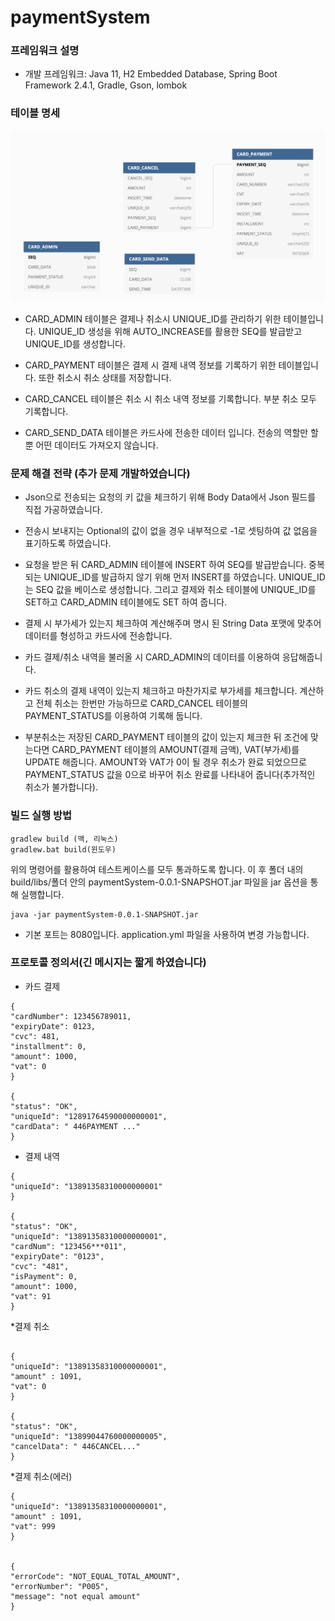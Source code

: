 # paymentSystem

### 프레임워크 설명

* 개발 프레임워크: Java 11, H2 Embedded Database, Spring Boot Framework 2.4.1, Gradle, Gson, lombok 

### 테이블 명세

![erd](./erd.png)

* CARD_ADMIN 테이블은 결제나 취소시 UNIQUE_ID를 관리하기 위한 테이블입니다.
  UNIQUE_ID 생성을 위해 AUTO_INCREASE를 활용한 SEQ를 발급받고 UNIQUE_ID를 생성합니다.
  
* CARD_PAYMENT 테이블은 결제 시 결제 내역 정보를 기록하기 위한 테이블입니다. 또한 취소시 취소 상태를 저장합니다.

* CARD_CANCEL 테이블은 취소 시 취소 내역 정보를 기록합니다. 부분 취소 모두 기록합니다.

* CARD_SEND_DATA 테이블은 카드사에 전송한 데이터 입니다. 전송의 역할만 할 뿐 어떤 데이터도 가져오지 않습니다.

### 문제 해결 전략 (추가 문제 개발하였습니다)

* Json으로 전송되는 요청의 키 값을 체크하기 위해 Body Data에서 Json 필드를 직접 가공하였습니다.

* 전송시 보내지는 Optional의 값이 없을 경우 내부적으로 -1로 셋팅하여 값 없음을 표기하도록 하였습니다.

* 요청을 받은 뒤 CARD_ADMIN 테이블에 INSERT 하여 SEQ를 발급받습니다. 중복되는 UNIQUE_ID를 발급하지 않기 위해 먼저 INSERT를 하였습니다.
UNIQUE_ID는 SEQ 값을 베이스로 생성합니다. 그리고 결제와 취소 테이블에 UNIQUE_ID를 SET하고 CARD_ADMIN 테이블에도 SET 하여 줍니다.

* 결제 시 부가세가 있는지 체크하여 계산해주며 명시 된 String Data 포맷에 맞추어 데이터를 형성하고 카드사에 전송합니다.

* 카드 결제/취소 내역을 불러올 시 CARD_ADMIN의 데이터를 이용하여 응답해줍니다.

* 카드 취소의 결제 내역이 있는지 체크하고 마찬가지로 부가세를 체크합니다. 계산하고 전체 취소는 한번만 가능하므로 CARD_CANCEL 테이블의 PAYMENT_STATUS를 이용하여 기록해 둡니다.
  
* 부분취소는 저장된 CARD_PAYMENT 테이블의 값이 있는지 체크한 뒤 조건에 맞는다면 CARD_PAYMENT 테이블의 AMOUNT(결제 금액), VAT(부가세)를 UPDATE 해줍니다.
AMOUNT와 VAT가 0이 될 경우 취소가 완료 되었으므로 PAYMENT_STATUS 값을 0으로 바꾸어 취소 완료를 나타내어 줍니다(추가적인 취소가 불가합니다).
  

### 빌드 실행 방법

```
gradlew build (맥, 리눅스)
gradlew.bat build(윈도우)
```
위의 명령어를 활용하여 테스트케이스를 모두 통과하도록 합니다.
이 후 폴더 내의 build/libs/폴더 안의 paymentSystem-0.0.1-SNAPSHOT.jar 파일을 jar 옵션을 통해 실행합니다.

```
java -jar paymentSystem-0.0.1-SNAPSHOT.jar
```

* 기본 포트는 8080입니다. application.yml 파일을 사용하여 변경 가능합니다.

### 프로토콜 정의서(긴 메시지는 짧게 하였습니다)
* 카드 결제
```
{
"cardNumber": 123456789011,
"expiryDate": 0123,
"cvc": 481,
"installment": 0,
"amount": 1000,
"vat": 0
}

{
"status": "OK",
"uniqueId": "12891764590000000001",
"cardData": " 446PAYMENT ..."
}

```
* 결제 내역
```
{
"uniqueId": "13891358310000000001"
}

{
"status": "OK",
"uniqueId": "13891358310000000001",
"cardNum": "123456***011",
"expiryDate": "0123",
"cvc": "481",
"isPayment": 0,
"amount": 1000,
"vat": 91
}
```
*결제 취소
```

{
"uniqueId": "13891358310000000001",
"amount" : 1091,
"vat": 0
}

{
"status": "OK",
"uniqueId": "13899044760000000005",
"cancelData": " 446CANCEL..."
}
```

*결제 취소(에러)
```
{
"uniqueId": "13891358310000000001",
"amount" : 1091,
"vat": 999
}


{
"errorCode": "NOT_EQUAL_TOTAL_AMOUNT",
"errorNumber": "P005",
"message": "not equal amount"
}
```

